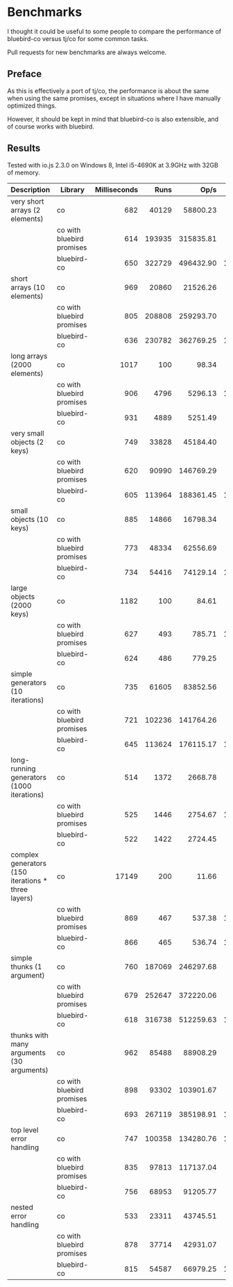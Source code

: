 Benchmarks
==========

I thought it could be useful to some people to compare the performance of bluebird-co versus tj/co for some common tasks.

Pull requests for new benchmarks are always welcome.

## Preface

As this is effectively a port of tj/co, the performance is about the same when using the same promises, except in situations where I have manually optimized things.

However, it should be kept in mind that bluebird-co is also extensible, and of course works with bluebird.

## Results

Tested with io.js 2.3.0 on Windows 8, Intel i5-4690K at 3.9GHz with 32GB of memory.

| Description                                        | Library                   | Milliseconds | Runs   | Op/s      | %    |
|----------------------------------------------------|---------------------------|-------------:|-------:|----------:|-----:|
| very short arrays (2 elements)                     | co                        | 682          | 40129  | 58800.23  | 12%  |
|                                                    | co with bluebird promises | 614          | 193935 | 315835.81 | 64%  |
|                                                    | bluebird-co               | 650          | 322729 | 496432.90 | 100% |
| short arrays (10 elements)                         | co                        | 969          | 20860  | 21526.26  | 6%   |
|                                                    | co with bluebird promises | 805          | 208808 | 259293.70 | 71%  |
|                                                    | bluebird-co               | 636          | 230782 | 362769.25 | 100% |
| long arrays (2000 elements)                        | co                        | 1017         | 100    | 98.34     | 2%   |
|                                                    | co with bluebird promises | 906          | 4796   | 5296.13   | 100% |
|                                                    | bluebird-co               | 931          | 4889   | 5251.49   | 99%  |
| very small objects (2 keys)                        | co                        | 749          | 33828  | 45184.40  | 24%  |
|                                                    | co with bluebird promises | 620          | 90990  | 146769.29 | 78%  |
|                                                    | bluebird-co               | 605          | 113964 | 188361.45 | 100% |
| small objects (10 keys)                            | co                        | 885          | 14866  | 16798.34  | 23%  |
|                                                    | co with bluebird promises | 773          | 48334  | 62556.69  | 84%  |
|                                                    | bluebird-co               | 734          | 54416  | 74129.14  | 100% |
| large objects (2000 keys)                          | co                        | 1182         | 100    | 84.61     | 11%  |
|                                                    | co with bluebird promises | 627          | 493    | 785.71    | 100% |
|                                                    | bluebird-co               | 624          | 486    | 779.25    | 99%  |
| simple generators (10 iterations)                  | co                        | 735          | 61605  | 83852.56  | 48%  |
|                                                    | co with bluebird promises | 721          | 102236 | 141764.26 | 80%  |
|                                                    | bluebird-co               | 645          | 113624 | 176115.17 | 100% |
| long-running generators (1000 iterations)          | co                        | 514          | 1372   | 2668.78   | 97%  |
|                                                    | co with bluebird promises | 525          | 1446   | 2754.67   | 100% |
|                                                    | bluebird-co               | 522          | 1422   | 2724.45   | 99%  |
| complex generators (150 iterations * three layers) | co                        | 17149        | 200    | 11.66     | 2%   |
|                                                    | co with bluebird promises | 869          | 467    | 537.38    | 100% |
|                                                    | bluebird-co               | 866          | 465    | 536.74    | 100% |
| simple thunks (1 argument)                         | co                        | 760          | 187069 | 246297.68 | 48%  |
|                                                    | co with bluebird promises | 679          | 252647 | 372220.06 | 73%  |
|                                                    | bluebird-co               | 618          | 316738 | 512259.63 | 100% |
| thunks with many arguments (30 arguments)          | co                        | 962          | 85488  | 88908.29  | 23%  |
|                                                    | co with bluebird promises | 898          | 93302  | 103901.67 | 27%  |
|                                                    | bluebird-co               | 693          | 267119 | 385198.91 | 100% |
| top level error handling                           | co                        | 747          | 100358 | 134280.76 | 100% |
|                                                    | co with bluebird promises | 835          | 97813  | 117137.04 | 87%  |
|                                                    | bluebird-co               | 756          | 68953  | 91205.77  | 68%  |
| nested error handling                              | co                        | 533          | 23311  | 43745.51  | 65%  |
|                                                    | co with bluebird promises | 878          | 37714  | 42931.07  | 64%  |
|                                                    | bluebird-co               | 815          | 54587  | 66979.25  | 100% |







